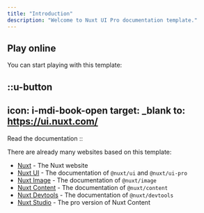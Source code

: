 ```yaml
---
title: "Introduction"
description: "Welcome to Nuxt UI Pro documentation template."
---
```


## Play online

You can start playing with this template:

::u-button
---
icon: i-mdi-book-open
target: _blank
to: https://ui.nuxt.com/
---
Read the documentation
::

There are already many websites based on this template:

- [Nuxt](https://nuxt.com) - The Nuxt website
- [Nuxt UI](https://ui.nuxt.com) - The documentation of `@nuxt/ui` and `@nuxt/ui-pro`
- [Nuxt Image](https://image.nuxt.com) - The documentation of `@nuxt/image`
- [Nuxt Content](https://content.nuxt.com) - The documentation of `@nuxt/content`
- [Nuxt Devtools](https://devtools.nuxt.com) - The documentation of `@nuxt/devtools`
- [Nuxt Studio](https://nuxt.studio) - The pro version of Nuxt Content

